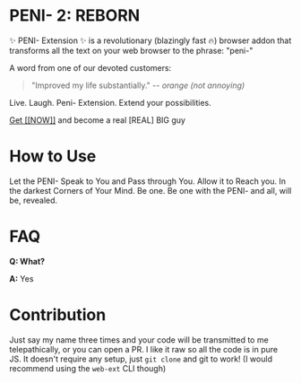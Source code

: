# PENI- 2: REBORN
✨ PENI- Extension ✨ is a revolutionary (blazingly fast 🔥) browser addon that transforms all the text on your web browser to the phrase: "peni-"

A word from one of our devoted customers:
> "Improved my life substantially."
> -- <cite>orange (not annoying)</cite>

Live. Laugh. Peni- Extension. Extend your possibilities.

[Get [[NOW]]](https://addons.mozilla.org/firefox/addon/p3ni-) and become a real [REAL] BIG guy

# How to Use

Let the PENI- Speak to You and Pass through You. Allow it to Reach you. In the darkest Corners of Your Mind. Be one. Be one with the PENI- and all, will be, revealed.

# FAQ

**Q: What?**

**A:** Yes

# Contribution

Just say my name three times and your code will be transmitted to me telepathically, or you can open a PR. I like it raw so all the code is in pure JS. It doesn't require any setup, just `git clone` and git to work! (I would recommend using the `web-ext` CLI though)